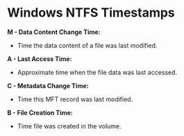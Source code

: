 # Windows NTFS Timestamps

**M - Data Content Change Time:**
- Time the data content of a file was last modified.

**A - Last Access Time:**
- Approximate time when the file data was last accessed.

**C - Metadata Change Time:**
- Time this MFT record was last modified.

**B - File Creation Time:**
- Time file was created in the volume.
